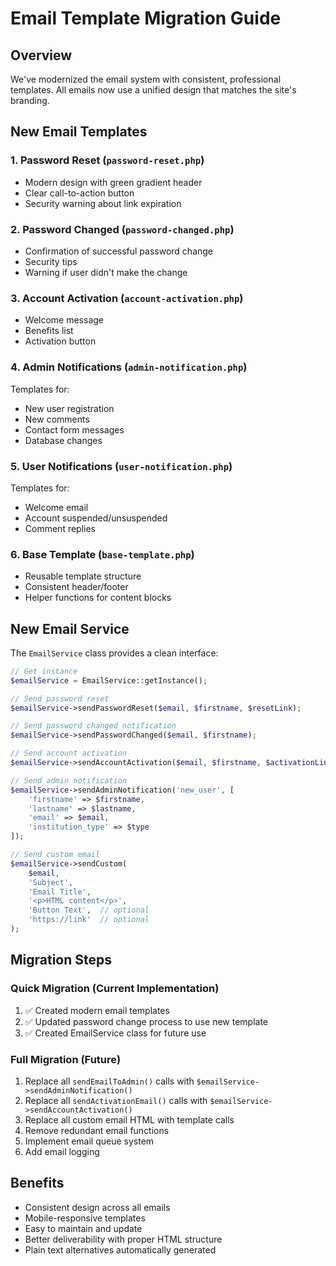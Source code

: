 # Email Template Migration Guide

## Overview
We've modernized the email system with consistent, professional templates. All emails now use a unified design that matches the site's branding.

## New Email Templates

### 1. Password Reset (`password-reset.php`)
- Modern design with green gradient header
- Clear call-to-action button
- Security warning about link expiration

### 2. Password Changed (`password-changed.php`)
- Confirmation of successful password change
- Security tips
- Warning if user didn't make the change

### 3. Account Activation (`account-activation.php`)
- Welcome message
- Benefits list
- Activation button

### 4. Admin Notifications (`admin-notification.php`)
Templates for:
- New user registration
- New comments
- Contact form messages
- Database changes

### 5. User Notifications (`user-notification.php`)
Templates for:
- Welcome email
- Account suspended/unsuspended
- Comment replies

### 6. Base Template (`base-template.php`)
- Reusable template structure
- Consistent header/footer
- Helper functions for content blocks

## New Email Service

The `EmailService` class provides a clean interface:

```php
// Get instance
$emailService = EmailService::getInstance();

// Send password reset
$emailService->sendPasswordReset($email, $firstname, $resetLink);

// Send password changed notification
$emailService->sendPasswordChanged($email, $firstname);

// Send account activation
$emailService->sendAccountActivation($email, $firstname, $activationLink);

// Send admin notification
$emailService->sendAdminNotification('new_user', [
    'firstname' => $firstname,
    'lastname' => $lastname,
    'email' => $email,
    'institution_type' => $type
]);

// Send custom email
$emailService->sendCustom(
    $email, 
    'Subject', 
    'Email Title', 
    '<p>HTML content</p>',
    'Button Text',  // optional
    'https://link'  // optional
);
```

## Migration Steps

### Quick Migration (Current Implementation)
1. ✅ Created modern email templates
2. ✅ Updated password change process to use new template
3. ✅ Created EmailService class for future use

### Full Migration (Future)
1. Replace all `sendEmailToAdmin()` calls with `$emailService->sendAdminNotification()`
2. Replace all `sendActivationEmail()` calls with `$emailService->sendAccountActivation()`
3. Replace all custom email HTML with template calls
4. Remove redundant email functions
5. Implement email queue system
6. Add email logging

## Benefits
- Consistent design across all emails
- Mobile-responsive templates
- Easy to maintain and update
- Better deliverability with proper HTML structure
- Plain text alternatives automatically generated